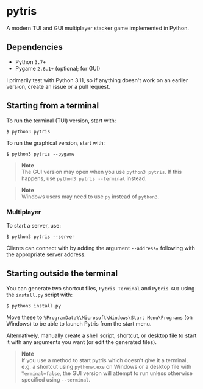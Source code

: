 # pytris
A modern TUI and GUI multiplayer stacker game implemented in Python.

## Dependencies
- Python `3.7+`
- Pygame `2.6.1+` (optional; for GUI)

I primarily test with Python 3.11, so if anything doesn't work on an earlier version, create an issue or a pull request.

## Starting from a terminal
To run the terminal (TUI) version, start with:
```
$ python3 pytris
```
To run the graphical version, start with:
```
$ python3 pytris --pygame
```

> **Note** <br>
> The GUI version may open when you use `python3 pytris`. If this happens, use `python3 pytris --terminal` instead.

> **Note** <br>
> Windows users may need to use `py` instead of `python3`.

### Multiplayer
To start a server, use:
```
$ python3 pytris --server
```

Clients can connect with by adding the argument `--address=` following with the appropriate server address.

## Starting outside the terminal
You can generate two shortcut files, `Pytris Terminal` and `Pytris GUI` using the `install.py` script with:
```
$ python3 install.py
```
Move these to `%ProgramData%\Microsoft\Windows\Start Menu\Programs` (on Windows) to be able to launch Pytris from the start menu.

Alternatively, manually create a shell script, shortcut, or desktop file to start it with any arguments you want (or edit the generated files).

> **Note** <br>
> If you use a method to start pytris which doesn't give it a terminal, e.g. a shortcut using `pythonw.exe` on Windows or a desktop file with `Terminal=false`, the GUI version will attempt to run unless otherwise specified using `--terminal`.
